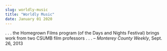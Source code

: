 ```yaml
---
slug: worldly-music
title: "Worldly Music"
date: January 01 2020
---
```


 
<p>
  . . . the Homegrown Films program (of the Days and Nights Festival) brings
  work from two CSUMB film professors . . . – <em>Monterey County Weekly</em>,
  Sept. 26, 2013
</p>
 
